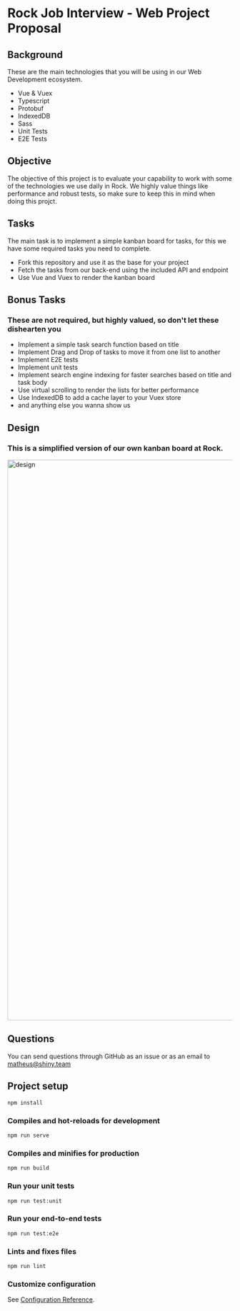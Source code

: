 Rock Job Interview - Web Project Proposal 
==========================================================================================

## Background

These are the main technologies that you will be using in our Web Development ecosystem.

* Vue & Vuex
* Typescript
* Protobuf
* IndexedDB
* Sass
* Unit Tests
* E2E Tests

## Objective

The objective of this project is to evaluate your capability to work with some of the technologies we use daily in Rock. We highly value things like performance and robust tests, so make sure to keep this in mind when doing this projct.

## Tasks

The main task is to implement a simple kanban board for tasks, for this we have some required tasks you need to complete.

* Fork this repository and use it as the base for your project
* Fetch the tasks from our back-end using the included API and endpoint
* Use Vue and Vuex to render the kanban board

## Bonus Tasks
### These are not required, but highly valued, so don't let these dishearten you

* Implement a simple task search function based on title
* Implement Drag and Drop of tasks to move it from one list to another
* Implement E2E tests
* Implement unit tests
* Implement search engine indexing for faster searches based on title and task body
* Use virtual scrolling to render the lists for better performance
* Use IndexedDB to add a cache layer to your Vuex store
* and anything else you wanna show us

## Design

### This is a simplified version of our own kanban board at Rock.
<img width="1256" alt="design" src="https://user-images.githubusercontent.com/7635617/124207246-7618ac00-dabb-11eb-8925-77172d334cf5.png">

## Questions

You can send questions through GitHub as an issue or as an email to [matheus@shiny.team](mailto:matheus@shiny.team)
## Project setup
```
npm install
```

### Compiles and hot-reloads for development
```
npm run serve
```

### Compiles and minifies for production
```
npm run build
```

### Run your unit tests
```
npm run test:unit
```

### Run your end-to-end tests
```
npm run test:e2e
```

### Lints and fixes files
```
npm run lint
```

### Customize configuration
See [Configuration Reference](https://cli.vuejs.org/config/).
